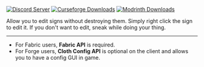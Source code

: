 [![Discord Server](https://img.shields.io/discord/1007349372444491856.svg?logo=Discord&colorB=7289da)](https://discord.gg/uXWsRftdy7)
[![Curseforge Downloads](http://cf.way2muchnoise.eu/short_344996_downloads.svg)](https://www.curseforge.com/minecraft/mc-mods/edit-sign)
[![Modrinth Downloads](https://img.shields.io/modrinth/dt/editsign?logo=Modrinth)](https://modrinth.com/mod/editsign)

Allow you to edit signs without destroying them. Simply right click the sign to edit it. If you don't want to edit, sneak while doing your thing.

---

* For Fabric users, **Fabric API** is required.
* For Forge users, **Cloth Config API** is optional on the client and allows you to have a config GUI in game.
